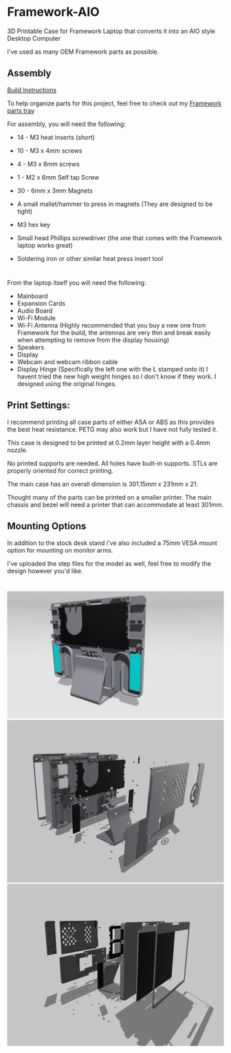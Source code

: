 # Framework-AIO
3D Printable Case for Framework Laptop that converts it into an AIO style Desktop Computer

I've used as many OEM Framework parts as possible.

## Assembly

[Build Instructions](https://www.instructables.com/Framework-AIO-Assembly/)

To help organize parts for this project, feel free to check out my [Framework parts tray](https://www.printables.com/model/253099-framework-parts-tray)

For assembly, you will need the following:

- 14 - M3 heat inserts (short)
- 10 - M3 x 4mm screws
- 4 - M3 x 8mm screws
- 1 - M2 x 6mm Self tap Screw
- 30 - 6mm x 3mm Magnets

- A small mallet/hammer to press in magnets (They are designed to be tight)
- M3 hex key
- Small head Phillips screwdriver (the one that comes with the Framework laptop works great)
- Soldering iron or other similar heat press insert tool
#
From the laptop itself you will need the following:

- Mainboard
- Expansion Cards
- Audio Board
- Wi-Fi Module
- Wi-Fi Antenna (Highly recommended that you buy a new one from Framework for the build, the antennas are very thin and break easily when attempting to remove from the display housing)
- Speakers
- Display
- Webcam and webcam ribbon cable
- Display Hinge (Specifically the left one with the L stamped onto it) I havent tried the new high weight hinges so I don't know if they work. I designed using the original hinges.


## Print Settings:

I recommend printing all case parts of either ASA or ABS as this provides the best heat resistance. PETG may also work but I have not fully tested it. 

This case is designed to be printed at 0.2mm layer height with a 0.4mm nozzle.

No printed supports are needed. All holes have built-in supports. STLs are properly oriented for correct printing.

The main case has an overall dimension is 301.15mm x 231mm x 21. 

Thought many of the parts can be printed on a smaller printer. The main chassis and bezel will need a printer that can accommodate at least 301mm. 

## Mounting Options

In addition to the stock desk stand i've also included a 75mm VESA mount option for mounting on monitor arms.

I've uploaded the step files for the model as well, feel free to modify the design however you'd like. 

#

![Back Render](https://github.com/whatthefilament/Framework-AIO/blob/main/Images/Framework%20AIO.jpg)
![Exploded 1](https://github.com/whatthefilament/Framework-AIO/blob/main/Images/Exploded1.jpg)
![Exploded 2](https://github.com/whatthefilament/Framework-AIO/blob/main/Images/Exploded2.jpg)

 